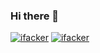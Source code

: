 ### Hi there 👋

<!--
**ifacker/ifacker** is a ✨ _special_ ✨ repository because its `README.md` (this file) appears on your GitHub profile.

Here are some ideas to get you started:

- 🔭 I’m currently working on ...
- 🌱 I’m currently learning ...
- 👯 I’m looking to collaborate on ...
- 🤔 I’m looking for help with ...
- 💬 Ask me about ...
- 📫 How to reach me: ...
- 😄 Pronouns: ...
- ⚡ Fun fact: ...
-->


[![ifacker](https://github-readme-stats.vercel.app/api?&username=ifacker&show_icons=true&theme=cobalt&locale=cn#gh-dark-mode-only)](https://github.com/ifacker#gh-dark-mode-only)
[![ifacker](https://github-readme-stats.vercel.app/api?&username=ifacker&show_icons=true&theme=default&locale=cn#gh-light-mode-only)](https://github.com/ifacker#gh-light-mode-only)
